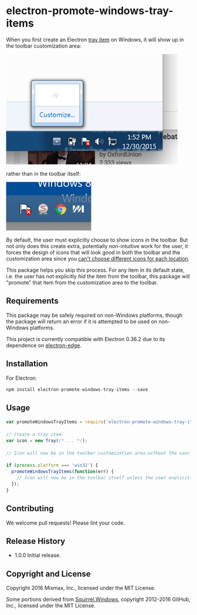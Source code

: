 # electron-promote-windows-tray-items

When you first create an Electron [tray item][tray item] on Windows, it will show up in the toolbar
customization area:

<img src="docs/customization_area.png" height="300" alt="customization area">

rather than in the toolbar itself:

<img src="docs/toolbar.png" alt="toolbar">

By default, the user must explicitly choose to show icons in the toolbar. But not only does this
create extra, potentially non-intuitive work for the user, it forces the design of icons that
will look good in both the toolbar and the customization area since you
[can't choose different icons for each location][different icons].

This package helps you skip this process. For any item in its default state, i.e. the user has not
explicitly _hid_ the item from the toolbar, this package will "promote" that item from the customization
area to the toolbar.

## Requirements

This package may be safely required on non-Windows platforms, though the package will return an error
if it is attempted to be used on non-Windows platforms.

This project is currently compatible with Electron 0.36.2 due to its dependence on
[electron-edge][electron-edge].

## Installation

For Electron:

```js
npm install electron-promote-windows-tray-items --save
```

## Usage

```js
var promoteWindowsTrayItems = require('electron-promote-windows-tray-items');

// Create a tray item.
var icon = new Tray(/* ... */);

// Icon will now be in the toolbar customization area without the user explicitly toggling it to show in the toolbar.

if (process.platform === 'win32') {
  promoteWindowsTrayItems(function(err) {
    // Icon will now be in the toolbar itself unless the user explicitly hid it from the toolbar.
  });
}
```

## Contributing

We welcome pull requests! Please lint your code.

## Release History

* 1.0.0 Initial release.

## Copyright and License

Copyright 2016 Mixmax, Inc., licensed under the MIT License.

Some portions derived from [Squirrel.Windows][Squirrel.Windows], copyright 2012-2016 GitHub, Inc.,
licensed under the MIT License.

[tray item]: https://github.com/atom/electron/blob/master/docs/api/tray.md
[different icons]: https://github.com/atom/electron/issues/3970
[electron-edge]: https://github.com/kexplo/electron-edge#electron-edge
[Squirrel.Windows]: https://github.com/Squirrel/Squirrel.Windows
